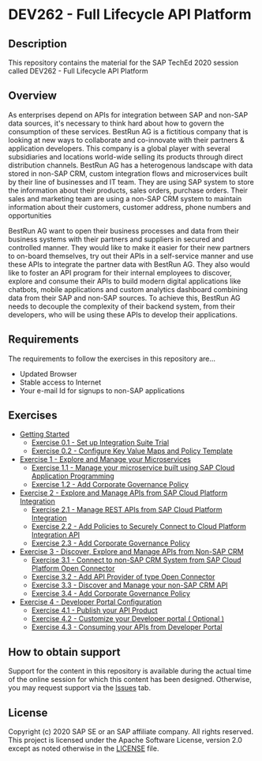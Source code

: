 # DEV262 - Full Lifecycle API Platform

## Description

This repository contains the material for the SAP TechEd 2020 session called DEV262 - Full Lifecycle API Platform 

## Overview

As enterprises depend on APIs for integration between SAP and non-SAP data sources, it's necessary to think hard about how to govern the consumption of these services. BestRun AG is a fictitious company that is looking at new ways to collaborate and co-innovate with their partners & application developers. This company is a global player with several subsidiaries and locations world-wide selling its products through direct distribution channels. BestRun AG has a heterogenous landscape with data stored in non-SAP CRM, custom integration flows and microservices built by their line of businesses and IT team. They are using SAP system to store the information about their products, sales orders, purchase orders. Their sales and marketing team are using a non-SAP CRM system to maintain information about their customers, customer address, phone numbers and opportunities

BestRun AG want to open their business processes and data from their business systems with their partners and suppliers in secured and controlled manner. They would like to make it easier for their new partners to on-board themselves, try out their APIs in a self-service manner and use these APIs to integrate the partner data with BestRun AG. They also would like to foster an API program for their internal employees to discover, explore and consume their APIs to build modern digital applications like chatbots, mobile applications and custom analytics dashboard combining data from their SAP and non-SAP sources. To achieve this, BestRun AG needs to decouple the complexity of their backend system, from their developers, who will be using these APIs to develop their applications. 

## Requirements

The requirements to follow the exercises in this repository are...
- Updated Browser
- Stable access to Internet
- Your e-mail Id for signups to non-SAP applications

## Exercises

- [Getting Started](exercises/ex0/)
    - [Exercise 0.1 - Set up Integration Suite Trial](exercises/ex0/ex_0.1.md#exercise-01-sub-exercise-1)
    - [Exercise 0.2 - Configure Key Value Maps and Policy Template](exercises/ex0/0.2_Configure_Key_Value_Maps_and_Policy.pdf)    
- [Exercise 1 - Explore and Manage your Microservices](exercises/ex1/)
    - [Exercise 1.1 - Manage your microservice built using SAP Cloud Application Programming](exercises/ex1/1.1_Manage_your_microservice_built_using_SAP_Cloud_Application_Programming.pdf)
    - [Exercise 1.2 - Add Corporate Governance Policy](exercises/ex1/1.2_Add_Corporate_Governance_Policy.pdf)
- [Exercise 2 - Explore and Manage APIs from SAP Cloud Platform Integration](exercises/ex2/)
    - [Exercise 2.1 - Manage REST APIs from SAP Cloud Platform Integration](exercises/ex2/2.1_%20Manage_REST_APIs_from_SAP_CLoud_Platform_Integration.pdf)
    - [Exercise 2.2 - Add Policies to Securely Connect to Cloud Platform Integration API](exercises/ex2/2.2_Add_Policies_to_Securely_Connect_to_Cloud_Platform_Integration_API.pdf)
    - [Exercise 2.3 - Add Corporate Governance Policy](exercises/ex2/2.3_Add_Corporate_Governance_Policy.pdf)
- [Exercise 3 - Discover, Explore and Manage APIs from Non-SAP CRM ](exercises/ex3/)
    - [Exercise 3.1 - Connect to non-SAP CRM System from SAP Cloud Platform Open Connector](exercises/ex3/3.1_Connect_to_non_SAP_CRM_System_from_SAP_Cloud_Platform_Open_Connector.pdf)
    - [Exercise 3.2 - Add API Provider of type Open Connector](exercises/ex3/3.2_Add_API_Providers_of_type_Open_Connectors.pdf)
    - [Exercise 3.3 - Discover and Manage your non-SAP CRM API](exercises/ex3/3.3_Discover_and_Manage_your_non_SAP_CRM_API.pdf)
    - [Exercise 3.4 - Add Corporate Governance Policy](exercises/ex3/3.4_Add_your_corporate_governance_policy.pdf)
- [Exercise 4 - Developer Portal Configuration](exercises/ex4/)
    - [Exercise 4.1 - Publish your API Product](exercises/ex4/4.1_Publish_your_API_Product.pdf)
    - [Exercise 4.2 - Customize your Developer portal ( Optional )](exercises/ex4/4.2_Customize_your_Developer_portal.pdf) 
    - [Exercise 4.3 - Consuming your APIs from Developer Portal](exercises/ex4/4.3_Consuming_your_APIS_from_Developer_Portal.pdf)
    
 
## How to obtain support

Support for the content in this repository is available during the actual time of the online session for which this content has been designed. Otherwise, you may request support via the [Issues](../../issues) tab.

## License
Copyright (c) 2020 SAP SE or an SAP affiliate company. All rights reserved. This project is licensed under the Apache Software License, version 2.0 except as noted otherwise in the [LICENSE](LICENSES/Apache-2.0.txt) file.
